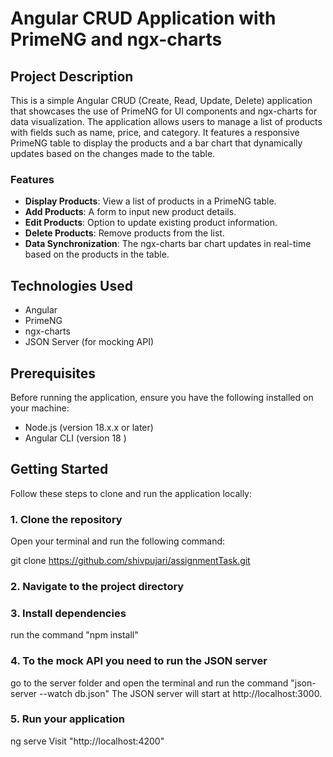 # Angular CRUD Application with PrimeNG and ngx-charts

## Project Description

This is a simple Angular CRUD (Create, Read, Update, Delete) application that showcases the use of PrimeNG for UI components and ngx-charts for data visualization. The application allows users to manage a list of products with fields such as name, price, and category. It features a responsive PrimeNG table to display the products and a bar chart that dynamically updates based on the changes made to the table.

### Features

- **Display Products**: View a list of products in a PrimeNG table.
- **Add Products**: A form to input new product details.
- **Edit Products**: Option to update existing product information.
- **Delete Products**: Remove products from the list.
- **Data Synchronization**: The ngx-charts bar chart updates in real-time based on the products in the table.

## Technologies Used

- Angular
- PrimeNG
- ngx-charts
- JSON Server (for mocking API)

## Prerequisites

Before running the application, ensure you have the following installed on your machine:

- Node.js (version 18.x.x or later)
- Angular CLI (version 18 )

## Getting Started

Follow these steps to clone and run the application locally:

### 1. Clone the repository

Open your terminal and run the following command:

git clone https://github.com/shivpujari/assignmentTask.git


### 2. Navigate to the project directory

### 3. Install dependencies
run the command "npm install"

### 4. To the mock API you need to run the JSON server 
go to the server folder and open the terminal and run the command "json-server --watch db.json"
The JSON server will start at http://localhost:3000.


### 5. Run your application 
ng serve
Visit "http://localhost:4200"






